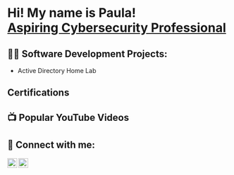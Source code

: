 <h1>Hi! My name is Paula! <br/><a href="https://www.linkedin.com/in/paula-popovici-8053a7126/">Aspiring Cybersecurity Professional</a></h1>

<h2>👨‍💻 Software Development Projects:</h2>

- Active Directory Home Lab
  
<h2>Certifications</h2>

<h2>📺 Popular YouTube Videos</h2>



<h2> 🤳 Connect with me:</h2>

[<img align="left" alt="Paula | YouTube" width="22px" src="https://cdn.jsdelivr.net/npm/simple-icons@v3/icons/youtube.svg" />][youtube]
[<img align="left" alt="Paula | LinkedIn" width="22px" src="https://cdn.jsdelivr.net/npm/simple-icons@v3/icons/linkedin.svg" />][linkedin]



[youtube]: https://www.youtube.com/channel/UCCnBJukyEzr39MwxVycoHTw
[linkedin]: https://www.linkedin.com/in/paula-popovici-8053a7126/

<!--
**viper6566/viper6566** is a ✨ _special_ ✨ repository because its `README.md` (this file) appears on your GitHub profile.

Here are some ideas to get you started:

- 🔭 I’m currently working on ...
- 🌱 I’m currently learning ...
- 👯 I’m looking to collaborate on ...
- 🤔 I’m looking for help with ...
- 💬 Ask me about ...
- 📫 How to reach me: ...
- 😄 Pronouns: ...
- ⚡ Fun fact: ...
-->
